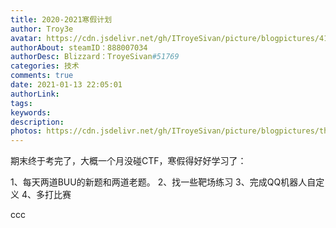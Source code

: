 ```yaml
---
title: 2020-2021寒假计划
author: Troy3e
avatar: https://cdn.jsdelivr.net/gh/ITroyeSivan/picture/blogpictures/41414542.jpg
authorAbout: steamID：888007034
authorDesc: Blizzard：TroyeSivan#51769
categories: 技术
comments: true
date: 2021-01-13 22:05:01
authorLink:
tags:
keywords:
description:
photos: https://cdn.jsdelivr.net/gh/ITroyeSivan/picture/blogpictures/thumb-1920-1124347.jpg
---
```

期末终于考完了，大概一个月没碰CTF，寒假得好好学习了：

1、每天两道BUU的新题和两道老题。
2、找一些靶场练习
3、完成QQ机器人自定义
4、多打比赛

ccc